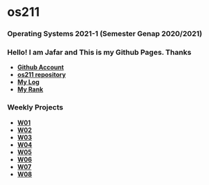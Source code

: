 # os211
### Operating Systems 2021-1 (Semester Genap 2020/2021)
### Hello! I am Jafar and This is my Github Pages. Thanks
* **[Github Account](https://github.com/abdurrohmanjafar/)**
* **[os211 repository](https://github.com/abdurrohmanjafar/os211/)**
* **[My Log](https://abdurrohmanjafar.github.io/os211/TXT/mylog.txt)**
* **[My Rank](https://abdurrohmanjafar.github.io/os211/TXT/myrank.txt)**

### Weekly Projects

* **[W01](https://abdurrohmanjafar.github.io/os211/W01/)**
* **[W02](https://abdurrohmanjafar.github.io/os211/W02/)**
* **[W03](https://abdurrohmanjafar.github.io/os211/W03/)**
* **[W04](https://abdurrohmanjafar.github.io/os211/W04/)**
* **[W05](https://abdurrohmanjafar.github.io/os211/W05/)**
* **[W06](https://abdurrohmanjafar.github.io/os211/W06/)**
* **[W07](https://abdurrohmanjafar.github.io/os211/W07/)**
* **[W08](https://abdurrohmanjafar.github.io/os211/W08/)**
